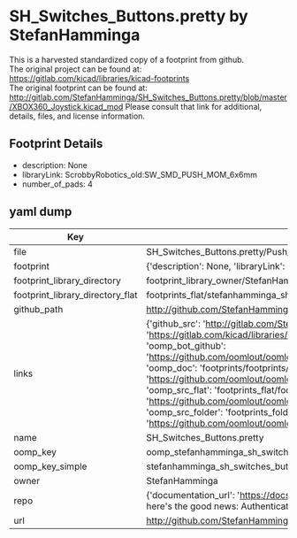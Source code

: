 # SH_Switches_Buttons.pretty by StefanHamminga  
This is a harvested standardized copy of a footprint from github.  
The original project can be found at:  
https://gitlab.com/kicad/libraries/kicad-footprints  
The original footprint can be found at:
http://gitlab.com/StefanHamminga/SH_Switches_Buttons.pretty/blob/master/XBOX360_Joystick.kicad_mod
Please consult that link for additional, details, files, and license information.  
## Footprint Details
* description: None  
* libraryLink: ScrobbyRobotics_old:SW_SMD_PUSH_MOM_6x6mm  
* number_of_pads: 4  
## yaml dump  
| Key | Value |  
| --- | --- |  
| file | SH_Switches_Buttons.pretty/Push_SMD_Mom_6x6mm.kicad_mod |  
| footprint | {'description': None, 'libraryLink': 'ScrobbyRobotics_old:SW_SMD_PUSH_MOM_6x6mm', 'number_of_pads': 4} |  
| footprint_library_directory | footprint_library_owner/StefanHamminga_SH_Switches_Buttons.pretty |  
| footprint_library_directory_flat | footprints_flat/stefanhamminga_sh_switches_buttons_push_smd_mom_6x6mm/working |  
| github_path | http://github.com/StefanHamminga/SH_Switches_Buttons.pretty/blob/master/Push_SMD_Mom_6x6mm.kicad_mod |  
| links | {'github_src': 'http://gitlab.com/StefanHamminga/SH_Switches_Buttons.pretty/blob/master/XBOX360_Joystick.kicad_mod', 'github_src_repo': 'https://gitlab.com/kicad/libraries/kicad-footprints', 'oomp_bot': 'footprints/stefanhamminga_sh_switches_buttons_push_smd_mom_6x6mm/working', 'oomp_bot_github': 'https://github.com/oomlout/oomlout_oomp_footprint_bot/tree/main/footprints/stefanhamminga_sh_switches_buttons_push_smd_mom_6x6mm/working', 'oomp_doc': 'footprints/footprints/StefanHamminga/SH_Switches_Buttons/Push_SMD_Mom_6x6mm/working/', 'oomp_doc_github': 'https://github.com/oomlout/oomlout_oomp_footprint_doc/tree/main/footprints/footprints/StefanHamminga/SH_Switches_Buttons/Push_SMD_Mom_6x6mm/working', 'oomp_src_flat': 'footprints_flat/footprints_flat/stefanhamminga_sh_switches_buttons_push_smd_mom_6x6mm/working', 'oomp_src_flat_github': 'https://github.com/oomlout/oomlout_oomp_footprint_src/tree/main/footprints_flat/stefanhamminga_sh_switches_buttons_push_smd_mom_6x6mm/working', 'oomp_src_folder': 'footprints_folder/footprints_folder/StefanHamminga/SH_Switches_Buttons/Push_SMD_Mom_6x6mm/working', 'oomp_src_folder_github': 'https://github.com/oomlout/oomlout_oomp_footprint_src/tree/main/footprints_folder/StefanHamminga/SH_Switches_Buttons/Push_SMD_Mom_6x6mm/working'} |  
| name | SH_Switches_Buttons.pretty |  
| oomp_key | oomp_stefanhamminga_sh_switches_buttons_push_smd_mom_6x6mm |  
| oomp_key_simple | stefanhamminga_sh_switches_buttons_push_smd_mom_6x6mm |  
| owner | StefanHamminga |  
| repo | {'documentation_url': 'https://docs.github.com/rest/overview/resources-in-the-rest-api#rate-limiting', 'message': "API rate limit exceeded for 84.66.173.59. (But here's the good news: Authenticated requests get a higher rate limit. Check out the documentation for more details.)"} |  
| url | http://github.com/StefanHamminga/SH_Switches_Buttons.pretty |  

